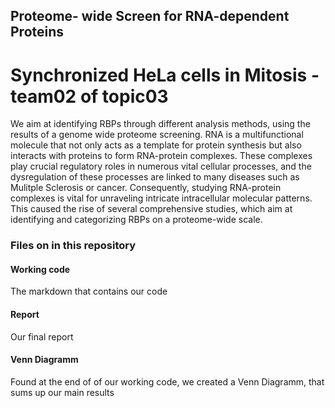 ## Proteome- wide Screen for RNA-dependent Proteins
# Synchronized HeLa cells in Mitosis - team02 of topic03 

We aim at identifying RBPs through different analysis methods, using the results of a genome wide proteome screening. RNA is a multifunctional molecule that not only acts as a template for protein synthesis but also interacts with proteins to form RNA-protein complexes. These complexes play crucial regulatory roles in numerous vital cellular processes, and the dysregulation of these processes are linked to many diseases such as Mulitple Sclerosis or cancer. Consequently, studying RNA-protein complexes is vital for unraveling intricate intracellular molecular patterns. This caused the rise of several comprehensive studies, which aim at identifying and categorizing RBPs on a proteome-wide scale.

### Files on in this repository
#### Working code
The markdown that contains our code
#### Report
Our final report
#### Venn Diagramm
Found at the end of of our working code, we created a Venn Diagramm, that sums up our main results

